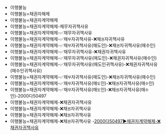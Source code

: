 - 이행불능
- 이행불능=채권자해제
- 이행불능=채권자계약해제
- 이행불능=채권자계약해제-채무자귀책사유
- 이행불능=채권자계약해제-✅채무자귀책사유
- 이행불능=채권자계약해제-✅채`무`자귀책사유-❌채`권`자귀책사유
- 이행불능=채권자계약해제-✅채`무`자귀책사유(매도인)-❌채`권`자귀책사유(매수인)
- 이행불능=채권자계약해제-✅채무자귀책사유-❌채권자귀책사유
- 이행불능=채권자계약해제-✅채무자귀책사유(매도인)-❌채권자귀책사유(매수인)
- 이행불능=채권자계약해제-✅채무자귀책사유(매도인귀책사유)-❌채권자귀책사유(매수인귀책사유)
- 이행불능=채권자계약해제-✅채`무`자귀책사유(매도인)-❌채`권`자귀책사유(매수인)
- 이행불능=채권자계약해제-✅채`무`자귀책사유(매`도`인)-❌채`권`자귀책사유(매`수`인)
- 이행불능=채권자계약해제-✅채`무`자귀책사유(매`도`인)-❌채`권`자귀책사유(매`수`인)-2000다50497
- 이행불능=채권자계약해제-❌채권자귀책사유
- 이행불능=채권자계약해제-❌채`권`자귀책사유
- 이행불능=채권자계약해제-❌채`권`자귀책사유
- 이행불능=채권자계약해제-❌채`권`자귀책사유
-[2000다50497▶️채권자계약해제-❌채권자귀책사유](https://casenote.kr/%EB%8C%80%EB%B2%95%EC%9B%90/2000다50497)